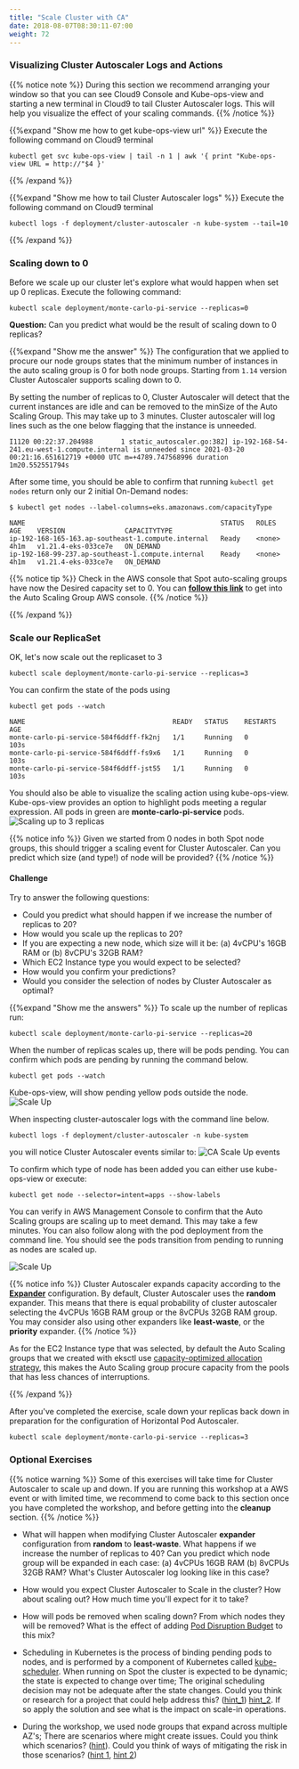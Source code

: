 ```yaml
---
title: "Scale Cluster with CA"
date: 2018-08-07T08:30:11-07:00
weight: 72
---
```


### Visualizing Cluster Autoscaler Logs and Actions 

{{% notice note %}}
During this section we recommend arranging your window so that you can see Cloud9 Console and Kube-ops-view and starting a new terminal in Cloud9 to tail Cluster Autoscaler logs. This will help you visualize the effect of your scaling commands.
{{% /notice %}}

{{%expand "Show me how to get kube-ops-view url" %}}
Execute the following command on Cloud9 terminal
```
kubectl get svc kube-ops-view | tail -n 1 | awk '{ print "Kube-ops-view URL = http://"$4 }'
```
{{% /expand %}}


{{%expand "Show me how to tail Cluster Autoscaler logs" %}}
Execute the following command on Cloud9 terminal
```
kubectl logs -f deployment/cluster-autoscaler -n kube-system --tail=10
```
{{% /expand %}}

### Scaling down to 0

Before we scale up our cluster let's explore what would happen when set up 0 replicas. 
Execute the following command: 

```
kubectl scale deployment/monte-carlo-pi-service --replicas=0
```

**Question:** Can you predict what would be the result of scaling down to 0 replicas?

{{%expand "Show me the answer" %}}
The configuration that we applied to procure our node groups states that the minimum number of instances in the auto scaling group is 0 for both node groups. Starting from `1.14` version Cluster Autoscaler supports scaling down to 0. 

By setting the number of replicas to 0, Cluster Autoscaler will detect that the current instances are idle and can be removed to the minSize of the Auto Scaling Group. This may take up to 3 minutes. Cluster autoscaler will log lines such as the one below flagging that the instance is unneeded. 

```
I1120 00:22:37.204988       1 static_autoscaler.go:382] ip-192-168-54-241.eu-west-1.compute.internal is unneeded since 2021-03-20 00:21:16.651612719 +0000 UTC m=+4789.747568996 duration 1m20.552551794s
```

After some time, you should be able to confirm that running `kubectl get nodes` return only our 2 initial On-Demand nodes:

```
$ kubectl get nodes --label-columns=eks.amazonaws.com/capacityType
```
```
NAME                                                 STATUS   ROLES    AGE    VERSION               CAPACITYTYPE
ip-192-168-165-163.ap-southeast-1.compute.internal   Ready    <none>   4h1m   v1.21.4-eks-033ce7e   ON_DEMAND
ip-192-168-99-237.ap-southeast-1.compute.internal    Ready    <none>   4h1m   v1.21.4-eks-033ce7e   ON_DEMAND
```

{{% notice tip %}}
Check in the AWS console that Spot auto-scaling groups have now the Desired capacity set to 0. You can **[follow this link](https://console.aws.amazon.com/ec2/autoscaling/home?#AutoScalingGroups:filter=eksctl-eksworkshop-eksctl-nodegroup-dev;view=details)** to get into the Auto Scaling Group AWS console.
{{% /notice %}}

{{% /expand %}}



### Scale our ReplicaSet

OK, let's now scale out the replicaset to 3 
```
kubectl scale deployment/monte-carlo-pi-service --replicas=3
```

You can confirm the state of the pods using
```
kubectl get pods --watch
```

```
NAME                                     READY   STATUS    RESTARTS   AGE
monte-carlo-pi-service-584f6ddff-fk2nj   1/1     Running   0          103s
monte-carlo-pi-service-584f6ddff-fs9x6   1/1     Running   0          103s
monte-carlo-pi-service-584f6ddff-jst55   1/1     Running   0          103s
```
You should also be able to visualize the scaling action using kube-ops-view. Kube-ops-view provides an option to highlight pods meeting a regular expression. All pods in green are **monte-carlo-pi-service** pods.
![Scaling up to 3 replicas](/images/using_ec2_spot_instances_with_eks/scaling/scaling-to-3-replicas.png)

{{% notice info %}}
Given we started from 0 nodes in both Spot node groups, this should trigger a scaling event for Cluster Autoscaler. Can you predict which size (and type!) of node will be provided? 
{{% /notice %}}

#### Challenge

Try to answer the following questions:

 - Could you predict what should happen if we increase the number of replicas to 20? 
 - How would you scale up the replicas to 20? 
 - If you are expecting a new node, which size will it be: (a) 4vCPU's 16GB RAM or (b) 8vCPU's 32GB RAM? 
 - Which EC2 Instance type you would expect to be selected?
 - How would you confirm your predictions?
 - Would you consider the selection of nodes by Cluster Autoscaler as optimal? 

{{%expand "Show me the answers" %}}
To scale up the number of replicas run:
```
kubectl scale deployment/monte-carlo-pi-service --replicas=20
```

When the number of replicas scales up, there will be pods pending. You can confirm which pods are pending by running the command below. 
```
kubectl get pods --watch
```

Kube-ops-view, will show pending yellow pods outside the node.
![Scale Up](/images/using_ec2_spot_instances_with_eks/scaling/scaling-to-20replicas.png)

When inspecting cluster-autoscaler logs with the command line below.
```
kubectl logs -f deployment/cluster-autoscaler -n kube-system
```
you will notice Cluster Autoscaler events similar to:
![CA Scale Up events](/images/using_ec2_spot_instances_with_eks/scaling/scaling-asg-up2.png)


To confirm which type of node has been added you can either use kube-ops-view or execute:
```
kubectl get node --selector=intent=apps --show-labels
```

You can verify in AWS Management Console to confirm that the Auto Scaling groups are scaling up to meet demand. This may take a few minutes. You can also follow along with the pod deployment from the command line. You should see the pods transition from pending to running as nodes are scaled up.

![Scale Up](/images/using_ec2_spot_instances_with_eks/scaling/scaling-asg-20.png)

{{% notice info %}}
Cluster Autoscaler expands capacity according to the [**Expander**](https://github.com/kubernetes/autoscaler/blob/master/cluster-autoscaler/FAQ.md#what-are-expanders) configuration. By default, Cluster Autoscaler uses the **random** expander. This means that there is equal probability of cluster autoscaler selecting the 4vCPUs 16GB RAM group or the 8vCPUs 32GB RAM group. You may consider also using other expanders like **least-waste**, or the **priority** expander.
{{% /notice %}}

As for the EC2 Instance type that was selected, by default the Auto Scaling groups that we created with eksctl use [capacity-optimized allocation strategy](https://docs.aws.amazon.com/en_pv/autoscaling/ec2/userguide/asg-purchase-options.html#asg-allocation-strategies), this makes the Auto Scaling group procure capacity from the pools that has less chances of interruptions.

{{% /expand %}}

After you've completed the exercise, scale down your replicas back down in preparation for the configuration of Horizontal Pod Autoscaler.
```
kubectl scale deployment/monte-carlo-pi-service --replicas=3
```

### Optional Exercises

{{% notice warning %}}
Some of this exercises will take time for Cluster Autoscaler to scale up and down. If you are running this workshop at a AWS event or with limited time, we recommend to come back to this section once you have completed the workshop, and before getting into the **cleanup** section.
{{% /notice %}}

 * What will happen when modifying Cluster Autoscaler **expander** configuration from **random**  to **least-waste**. What happens if we increase the number of replicas to 40? Can you predict which node group will be expanded in each case: (a) 4vCPUs 16GB RAM (b) 8vCPUs 32GB RAM? What's Cluster Autoscaler log looking like in this case?

 * How would you expect Cluster Autoscaler to Scale in the cluster? How about scaling out? How much time you'll expect for it to take?

 * How will pods be removed when scaling down? From which nodes they will be removed? What is the effect of adding [Pod Disruption Budget](https://kubernetes.io/docs/tasks/run-application/configure-pdb/) to this mix? 

 * Scheduling in Kubernetes is the process of binding pending pods to nodes, and is performed by a component of Kubernetes called [kube-scheduler](https://kubernetes.io/docs/concepts/scheduling/kube-scheduler/). When running on Spot the cluster is expected to be dynamic; the state is expected to change over time; The original scheduling decision may not be adequate after the state changes. Could you think or research for a project that could help address this? ([hint_1](https://github.com/kubernetes-sigs/descheduler)) [hint_2](https://github.com/pusher/k8s-spot-rescheduler). If so apply the solution and see what is the impact on scale-in operations.

 * During the workshop, we used node groups that expand across multiple AZ's; There are scenarios where might create issues. Could you think which scenarios? ([hint](https://github.com/kubernetes/autoscaler/tree/master/cluster-autoscaler/cloudprovider/aws#common-notes-and-gotchas)). Could you think of ways of mitigating the risk in those scenarios? ([hint 1](https://github.com/aws-samples/amazon-k8s-node-drainer), [hint 2](https://github.com/kubernetes/autoscaler/blob/master/cluster-autoscaler/FAQ.md#im-running-cluster-with-nodes-in-multiple-zones-for-ha-purposes-is-that-supported-by-cluster-autoscaler))